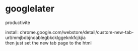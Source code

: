 # googlelater
productivite

install: chrome.google.com/webstore/detail/custom-new-tab-url/mmjbdbjnoablegbkcklggeknkfcjkjia
<br>
then just set the new tab page to the html
